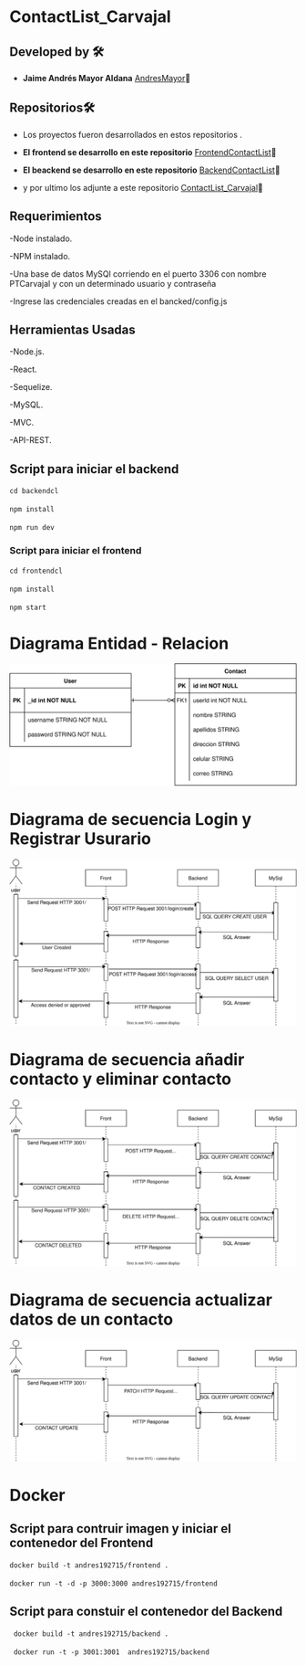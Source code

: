 # ContactList_Carvajal

## Developed by 🛠️
* **Jaime Andrés Mayor Aldana**  [AndresMayor](https://github.com/AndresMayor)🚀

## Repositorios🛠️

- Los proyectos fueron desarrollados en estos repositorios .

* **El frontend se desarrollo en este repositorio** [FrontendContactList](https://github.com/AndresMayor/FrontendContactList)🚀

* **El beackend se desarrollo en este repositorio** [BackendContactList](https://github.com/AndresMayor/BackendContactList)🚀

- y por ultimo los adjunte a este repositorio [ContactList_Carvajal](https://github.com/AndresMayor/ContactList_Carvajal)🚀

## Requerimientos

-Node instalado.

-NPM instalado.

-Una base de datos MySQl corriendo en el puerto 3306 con  nombre PTCarvajal y con un determinado  usuario y contraseña 

-Ingrese las credenciales creadas en el bancked/config.js

## Herramientas Usadas

-Node.js.

-React.

-Sequelize.

-MySQL.

-MVC.

-API-REST.

## Script para iniciar el backend
    
    cd backendcl
    
    npm install 

    npm run dev

### Script para iniciar el frontend
    
    cd frontendcl
    
    npm install
    
    npm start

# Diagrama Entidad - Relacion

![Diagrama Entidad - Relacion ](./Documentacion/DEntidadRelacion.drawio.svg "Diagrama base de datos")

# Diagrama de secuencia Login y Registrar Usurario

![Diagrama de secuencua Login y Registar Usario ](./Documentacion/DsLoginRegisterUser.drawio.svg "Login y Registar Usuario")


# Diagrama de secuencia añadir contacto  y eliminar contacto

![Diagrama de secuencia añadir contacto  y eliminar contacto](./Documentacion/DsCreatedContactDeleteContact.drawio.svg "Añadir y eliminar contacto ")

# Diagrama de secuencia actualizar datos de un contacto

![Diagrama de secuencia actualizar datos de un contacto ](./Documentacion/DsUpdateContact.drawio.svg "Actualizar contacto")

# Docker

## Script para contruir imagen y iniciar  el contenedor del Frontend

    docker build -t andres192715/frontend .   
    
    docker run -t -d -p 3000:3000 andres192715/frontend

## Script para constuir el contenedor del Backend

     docker build -t andres192715/backend .   
    
     docker run -t -p 3001:3001  andres192715/backend
